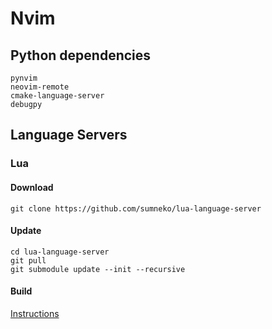 # Nvim

## Python dependencies

```
pynvim
neovim-remote
cmake-language-server
debugpy
```

## Language Servers

### Lua

#### Download

```
git clone https://github.com/sumneko/lua-language-server
```

#### Update

```
cd lua-language-server
git pull
git submodule update --init --recursive
```

#### Build

[Instructions](https://github.com/sumneko/lua-language-server/wiki/Build-and-Run-(Standalone))
